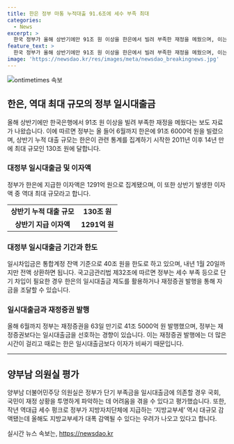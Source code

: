 ```yaml
---
title: 한은 정부 마통 누적대출 91.6조에 세수 부족 최대
categories:
  - News
excerpt: >
  한국 정부가 올해 상반기에만 91조 원 이상을 한은에서 빌려 부족한 재정을 메웠으며, 이는 대규모 세수 부족 사태가 발생한 작년보다 더 큰 규모의 일시차입금이었다. 한은에 91조 6000억 원을 빌리며 역대 최대 규모의 대출이 이뤄졌고, 이에 따라 정부가 지급한 이자액은 역대 최대 규모로 집계됐다. 정부는 재정증권 발행보다 일시차입금을 선호하며, 이에 대한 우려와 대책이 제기되고 있다. 정부는 재정 부족 시 한은의 일시차입금 제도를 활용하거나 재정증권 발행을 통해 자금을 조달할 수 있으며, 세수 부족으로 인한 지방재정 피해에 대한 대책 마련이 필요하다고 양 의원실은 언급했다.
feature_text: >
  한국 정부가 올해 상반기에만 91조 원 이상을 한은에서 빌려 부족한 재정을 메웠으며, 이는 대규모 세수 부족 사태가 발생한 작년보다 더 큰 규모의 일시차입금이었다. 한은에 91조 6000억 원을 빌리며 역대 최대 규모의 대출이 이뤄졌고, 이에 따라 정부가 지급한 이자액은 역대 최대 규모로 집계됐다. 정부는 재정증권 발행보다 일시차입금을 선호하며, 이에 대한 우려와 대책이 제기되고 있다. 정부는 재정 부족 시 한은의 일시차입금 제도를 활용하거나 재정증권 발행을 통해 자금을 조달할 수 있으며, 세수 부족으로 인한 지방재정 피해에 대한 대책 마련이 필요하다고 양 의원실은 언급했다.
image: 'https://newsdao.kr/res/images/meta/newsdao_breakingnews.jpg'
---
```


<p><img src="https://newsdao.kr/res/images/meta/newsdao_breakingnews.jpg" alt="ontimetimes 속보" /></p>

<h2 data-ke-size="size26">한은, 역대 최대 규모의 정부 일시대출금</h2>

<p data-ke-size="size16">올해 상반기에만 한국은행에서 91조 원 이상을 빌려 부족한 재정을 메웠다는 보도 자료가 나왔습니다. 이에 따르면 정부는 올 들어 6월까지 한은에 91조 6000억 원을 빌렸으며, 상반기 누적 대출 규모는 한은이 관련 통계를 집계하기 시작한 2011년 이후 14년 만에 최대 규모인 130조 원에 달합니다.</p>

<h3>대정부 일시대출금 및 이자액</h3>

<p data-ke-size="size16">정부가 한은에 지급한 이자액은 1291억 원으로 집계됐으며, 이 또한 상반기 발생한 이자액 중 역대 최대 규모라고 합니다.</p>

<table>
  <tr>
    <td style="text-align: center; height: 17px;"><b>상반기 누적 대출 규모</b></td>
    <td style="text-align: center; height: 17px;"><b>130조 원</b></td>
  </tr>
  <tr>
    <td style="text-align: center; height: 17px;"><b>상반기 지급 이자액</b></td>
    <td style="text-align: center; height: 17px;"><b>1291억 원</b></td>
  </tr>
</table>

<h3>대정부 일시대출금 기간과 한도</h3>

<p data-ke-size="size16">일시차입금은 통합계정 잔액 기준으로 40조 원을 한도로 하고 있으며, 내년 1월 20일까지만 전액 상환하면 됩니다. 국고금관리법 제32조에 따르면 정부는 세수 부족 등으로 단기 차입이 필요한 경우 한은의 일시대출금 제도를 활용하거나 재정증권 발행을 통해 자금을 조달할 수 있습니다.</p>

<h3>일시대출금과 재정증권 발행</h3>

<p data-ke-size="size16">올해 6월까지 정부는 재정증권을 63일 만기로 41조 5000억 원 발행했으며, 정부는 재정증권보다는 일시대출금을 선호하는 경향이 있습니다. 이는 재정증권 발행에는 더 많은 시간이 걸리고 때로는 한은 일시대출금보다 이자가 비싸기 때문입니다.</p>

<hr>

<h2 data-ke-size="size26">양부남 의원실 평가</h2>

<p data-ke-size="size16">양부남 더불어민주당 의원실은 정부가 단기 부족금을 일시대출금에 의존할 경우 국회, 국민이 재정 상황을 투명하게 파악하는 데 어려움을 겪을 수 있다고 평가했습니다. 또한, 작년 역대급 세수 펑크로 정부가 지방자치단체에 지급하는 ‘지방교부세’ 역시 대규모 감액됐는데 올해도 지방교부세가 대폭 감액될 수 있다는 우려가 나오고 있다고 합니다.</p>
실시간 뉴스 속보는, <a href="https://newsdao.kr" rel="dofollow">https://newsdao.kr</a>



